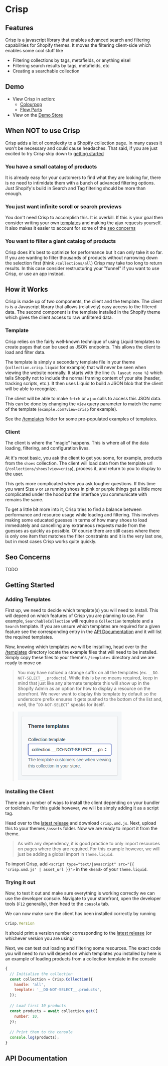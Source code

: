# Crisp

## Features

Crisp is a javascript library that enables advanced search and filtering capabilities for Shopify themes. It moves the filtering client-side which enables some cool stuff like

- Filtering collections by tags, metafields, or anything else!
- Filtering search results by tags, metafields, etc
- Creating a searchable collection

## Demo

- View Crisp in action:
    - [Colourpop](https://colourpop.com/collections/best-sellers)
    - [Flow Parts](https://flowparts.com/collections/all)
- View on the [Demo Store](https://todo.com)

## When **NOT** to use Crisp

Crisp adds a lot of complexity to a Shopify collection page. In many cases it won't be necessary and could cause headaches. That said, if you are just excited to try Crisp skip down to [getting started](#getting-started)

### You have a small catalog of products

It is already easy for your customers to find what they are looking for, there is no need to intimidate them with a bunch of advanced filtering options. Just Shopify's build in Search and Tag filtering should be more than enough.

### You just want infinite scroll or search previews

You don't need Crisp to accomplish this. It is overkill. If this is your goal then consider writing your own [templates](#templates) and making the ajax requests yourself. It also makes it easier to account for some of the [seo concerns](#seo-concerns)

### You want to filter a giant catalog of products

Crisp does it's best to optimize for performance but it can only take it so far. If you are wanting to filter thousands of products without narrowing down the selection first (think `/collections/all`) Crisp may take too long to return results. In this case consider restructuring your "funnel" if you want to use Crisp, or use an app instead.

## How it Works

Crisp is made up of two components, the client and the template. The client is is a Javascript library that allows (relatively) easy access to the filtered data. The second component is the template installed in the Shopify theme which gives the client access to raw unfiltered data.

### Template

Crisp relies on the fairly well-known technique of using Liquid templates to create pages that can be used as JSON endpoints. This allows the client to load and filter data.

The template is simply a secondary template file in your theme (`collection.crisp.liquid` for example) that will never be seen when viewing the website normally. It starts with the line `{% layout none %}` which tells Shopify not to include the normal framing content of your site (header, tracking scripts, etc.). It then uses Liquid to build a JSON blob that the client will be able to recognize.

The client will be able to make `fetch` or `ajax` calls to access this JSON data. This can be done by changing the `view` query parameter to match the name of the template (`example.com?view=crisp` for example).

See the [/templates](/templates) folder for some pre-populated examples of templates.

### Client

The client is where the "magic" happens. This is where all of the data loading, filtering, and configuration lives.

At it's most basic, you ask the client to get you some, for example, products from the `shoes` collection. The client will load data from the template url (`/collections/shoes?view=crisp`), process it, and return to you to display to the user.

This gets more complicated when you ask tougher questions. If this time you want Size `9` or `10` running shoes in pink or purple things get a little more complicated under the hood but the interface you communicate with remains the same.

To get a little bit more into it, Crisp tries to find a balance between performance and resource usage while loading and filtering. This involves making some educated guesses in terms of how many shoes to load immediately and cancelling any extraneous requests made from the guesses as quickly as possible. Of course there are still cases where there is only one item that matches the filter constraints and it is the very last one, but in most cases Crisp works quite quickly.

## Seo Concerns

TODO

## Getting Started

### Adding Templates

First up, we need to decide which template(s) you will need to install. This will depend on which features of Crisp you are planning to use. For example, `SearchableCollection` will require a `Collection` template and a `Search` template. If you are unsure which templates are required for a given feature see the corresponding entry in the [API Documentation](#api-documentation) and it will list the required templates.

Now, knowing which templates we will be installing, head over to the [/templates](/templates) directory locate the example files that will need to be installed. Simply copy these files to your theme's `/templates` directory and we are ready to move on

> You may have noticed a strange suffix on all the templates (ex. `__DO-NOT-SELECT__.products`). While this is by no means required, keep in mind that just like any alternate template this will show up in the Shopify Admin as an option for how to display a resource on the storefront. We never want to display this template by default so the underscore prefix ensures it gets pushed to the bottom of the list and, well, the "`DO-NOT-SELECT`" speaks for itself.

> ![Shopify Admin Template Selector Box](./docs/images/template-select.png)

### Installing the Client

There are a number of ways to install the client depending on your bundler or toolchain. For this guide however, we will be simply adding it as a script tag.

Head over to the [latest release](/releases/latest) and download `crisp.umd.js`. Next, upload this to your themes `/assets` folder. Now we are ready to import it from the theme.

> As with any dependency, it is good practice to only import resources on pages where they are required. For this example however, we will just be adding a global import in `theme.liquid`.

To import Crisp, add `<script type="text/javascript" src="{{ 'crisp.umd.js' | asset_url }}">` in the `<head>` of your `theme.liquid`.

### Trying it out

Now, to test it out and make sure everything is working correctly we can use the developer console. Navigate to your storefront, open the developer tools (`F12` generally), then head to the `console` tab.

We can now make sure the client has been installed correctly by running

```javascript
Crisp.Version
```

It should print a version number corresponding to the [latest release](/releases/latest) (or whichever version you are using)

Next, we can test out loading and filtering some resources. The exact code you will need to run will depend on which templates you installed by here is an example of loading products from a collection template in the console

```javascript
{
  // Initialize the collection
  const collection = Crisp.Collection({
    handle: 'all',
    template: '__DO-NOT-SELECT__.products',
  });

  // Load first 10 products
  const products = await collection.get({
    number: 10,
  });

  // Print them to the console
  console.log(products);
}
```

## API Documentation
